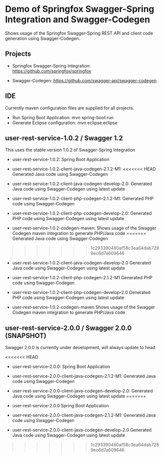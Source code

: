 # Demo of Springfox Swagger-Spring Integration and Swagger-Codegen

Shows usage of the Springfox Swagger-Spring REST API and client code generation using Swagger-Codegen.

## Projects
* Springfox Swagger-Spring Integration:
https://github.com/springfox/springfox

* Swagger-Codegen:
https://github.com/swagger-api/swagger-codegen

## IDE
Currently maven configuration files are supplied for all projects.

* Run Spring Boot Application: mvn spring-boot:run
* Generate Eclipse configuration: mvn eclipse:eclipse

## user-rest-service-1.0.2 / Swagger 1.2
This uses the stable version 1.0.2 of Swagger-Spring Integration

* user-rest-service-1.0.2:
  Spring Boot Application
 
* user-rest-service-1.0.2-client-java-codegen-2.1.2-M1:
<<<<<<< HEAD
  Generated Java code using Swagger-Codegen 

* user-rest-service-1.0.2-client-java-codegen-develop-2.0:
  Generated Java code using Swagger-Codegen using latest update 

* user-rest-service-1.0.2-client-php-codegen-2.1.2-M1:
  Generated PHP code using Swagger-Codegen 

* user-rest-service-1.0.2-client-php-codegen-develop-2.0:
  Generated PHP code using Swagger-Codegen using latest update

* user-rest-service-1.0.2-codegen-maven:
  Shows usage of the Swagger Codegen maven integration to generate PHP/Java code
=======
Generated Java code using Swagger-Codegen 
>>>>>>> 1c293390480af58c3ea64dab7289ec6d7a609646

* user-rest-service-1.0.2-client-java-codegen-develop-2.0
Generated Java code using Swagger-Codegen using latest update 

* user-rest-service-1.0.2-client-php-codegen-2.1.2-M1
Generated PHP code using Swagger-Codegen 

* user-rest-service-1.0.2-client-php-codegen-develop-2.0
Generated PHP code using Swagger-Codegen using latest update

* user-rest-service-1.0.2-codegen-maven
Shows usage of the Swagger Codegen maven integration to generate PHP/Java code

## user-rest-service-2.0.0 / Swagger 2.0.0 (SNAPSHOT)
Swagger 2.0.0 is currently under development, will always update to head

<<<<<<< HEAD
* user-rest-service-2.0.0:
  Spring Boot Application

* user-rest-service-2.0.0-client-java-codegen-2.1.2-M1:
  Generated Java code using Swagger-Codegen 

* user-rest-service-2.0.0-client-java-codegen-develop-2.0:
  Generated Java code using Swagger-Codegen using latest update 
=======
* user-rest-service-2.0.0
Spring Boot Application

* user-rest-service-2.0.0-client-java-codegen-2.1.2-M1:
Generated Java code using Swagger-Codegen 

* user-rest-service-2.0.0-client-java-codegen-develop-2.0
Generated Java code using Swagger-Codegen using latest update 
>>>>>>> 1c293390480af58c3ea64dab7289ec6d7a609646


